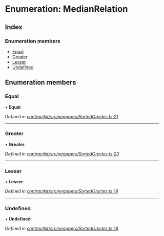 # Enumeration: MedianRelation

## Index

### Enumeration members

* [Equal](_wrappers_sortedoracles_.medianrelation.md#equal)
* [Greater](_wrappers_sortedoracles_.medianrelation.md#greater)
* [Lesser](_wrappers_sortedoracles_.medianrelation.md#lesser)
* [Undefined](_wrappers_sortedoracles_.medianrelation.md#undefined)

## Enumeration members

###  Equal

• **Equal**:

*Defined in [contractkit/src/wrappers/SortedOracles.ts:21](https://github.com/celo-org/celo-monorepo/blob/master/packages/sdk/contractkit/src/wrappers/SortedOracles.ts#L21)*

___

###  Greater

• **Greater**:

*Defined in [contractkit/src/wrappers/SortedOracles.ts:20](https://github.com/celo-org/celo-monorepo/blob/master/packages/sdk/contractkit/src/wrappers/SortedOracles.ts#L20)*

___

###  Lesser

• **Lesser**:

*Defined in [contractkit/src/wrappers/SortedOracles.ts:19](https://github.com/celo-org/celo-monorepo/blob/master/packages/sdk/contractkit/src/wrappers/SortedOracles.ts#L19)*

___

###  Undefined

• **Undefined**:

*Defined in [contractkit/src/wrappers/SortedOracles.ts:18](https://github.com/celo-org/celo-monorepo/blob/master/packages/sdk/contractkit/src/wrappers/SortedOracles.ts#L18)*

